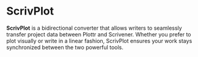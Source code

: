 # ScrivPlot
**ScrivPlot** is a bidirectional converter that allows writers to seamlessly transfer project data between Plottr and Scrivener. Whether you prefer to plot visually or write in a linear fashion, ScrivPlot ensures your work stays synchronized between the two powerful tools. 
